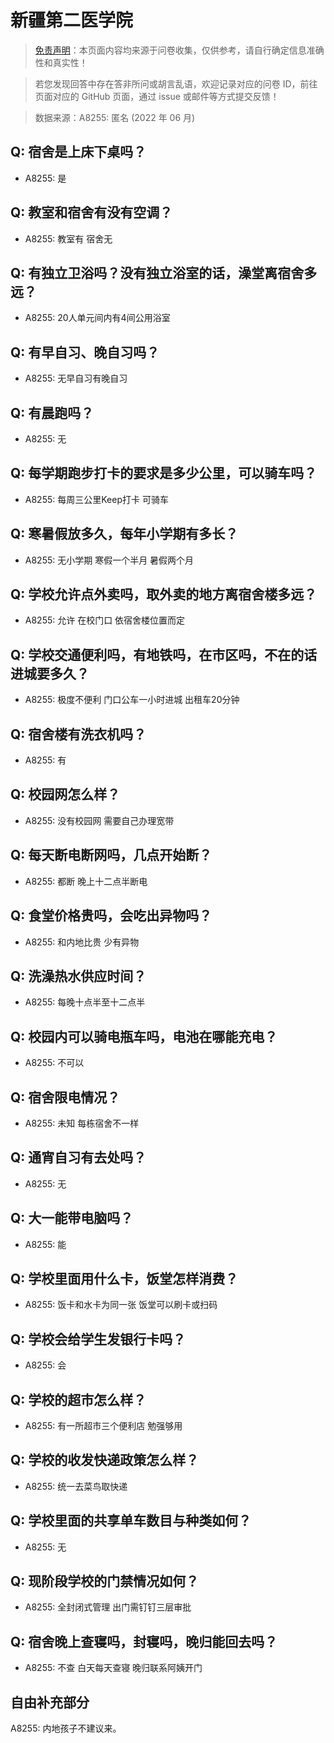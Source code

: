 # 新疆第二医学院

> [免责声明](https://colleges.chat/#_3)：本页面内容均来源于问卷收集，仅供参考，请自行确定信息准确性和真实性！

> 若您发现回答中存在答非所问或胡言乱语，欢迎记录对应的问卷 ID，前往页面对应的 GitHub 页面，通过 issue 或邮件等方式提交反馈！

> 数据来源：A8255: 匿名 (2022 年 06 月)

## Q: 宿舍是上床下桌吗？

- A8255: 是

## Q: 教室和宿舍有没有空调？

- A8255: 教室有 宿舍无

## Q: 有独立卫浴吗？没有独立浴室的话，澡堂离宿舍多远？

- A8255: 20人单元间内有4间公用浴室

## Q: 有早自习、晚自习吗？

- A8255: 无早自习有晚自习

## Q: 有晨跑吗？

- A8255: 无

## Q: 每学期跑步打卡的要求是多少公里，可以骑车吗？

- A8255: 每周三公里Keep打卡 可骑车

## Q: 寒暑假放多久，每年小学期有多长？

- A8255: 无小学期 寒假一个半月 暑假两个月

## Q: 学校允许点外卖吗，取外卖的地方离宿舍楼多远？

- A8255: 允许 在校门口 依宿舍楼位置而定

## Q: 学校交通便利吗，有地铁吗，在市区吗，不在的话进城要多久？

- A8255: 极度不便利 门口公车一小时进城 出租车20分钟

## Q: 宿舍楼有洗衣机吗？

- A8255: 有

## Q: 校园网怎么样？

- A8255: 没有校园网 需要自己办理宽带

## Q: 每天断电断网吗，几点开始断？

- A8255: 都断 晚上十二点半断电

## Q: 食堂价格贵吗，会吃出异物吗？

- A8255: 和内地比贵 少有异物

## Q: 洗澡热水供应时间？

- A8255: 每晚十点半至十二点半

## Q: 校园内可以骑电瓶车吗，电池在哪能充电？

- A8255: 不可以

## Q: 宿舍限电情况？

- A8255: 未知 每栋宿舍不一样

## Q: 通宵自习有去处吗？

- A8255: 无

## Q: 大一能带电脑吗？

- A8255: 能

## Q: 学校里面用什么卡，饭堂怎样消费？

- A8255: 饭卡和水卡为同一张 饭堂可以刷卡或扫码

## Q: 学校会给学生发银行卡吗？

- A8255: 会

## Q: 学校的超市怎么样？

- A8255: 有一所超市三个便利店 勉强够用

## Q: 学校的收发快递政策怎么样？

- A8255: 统一去菜鸟取快递

## Q: 学校里面的共享单车数目与种类如何？

- A8255: 无

## Q: 现阶段学校的门禁情况如何？

- A8255: 全封闭式管理 出门需钉钉三层审批

## Q: 宿舍晚上查寝吗，封寝吗，晚归能回去吗？

- A8255: 不查 白天每天查寝 晚归联系阿姨开门

## 自由补充部分

A8255: 内地孩子不建议来。
